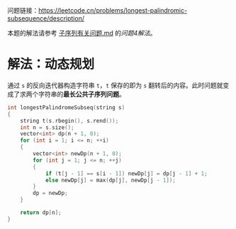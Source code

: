 问题链接：https://leetcode.cn/problems/longest-palindromic-subsequence/description/

本题的解法请参考 [子序列有关问题.md](https://github.com/SakuraMayAi/Tricks-of-Programming/blob/main/Algorithms%20And%20Data%20Structure/%E5%AD%90%E5%BA%8F%E5%88%97%E6%9C%89%E5%85%B3%E9%97%AE%E9%A2%98/0.%20%E7%9B%AE%E5%BD%95.md) 的*问题4解法*。

# 解法：动态规划

通过 `s` 的反向迭代器构造字符串 `t`，`t` 保存的即为 `s` 翻转后的内容。此时问题就变成了求两个字符串的**最长公共子序列问题**。

```cpp
int longestPalindromeSubseq(string s)
{
    string t(s.rbegin(), s.rend());
    int n = s.size();
    vector<int> dp(n + 1, 0);
    for (int i = 1; i <= n; ++i)
    {
        vector<int> newDp(n + 1, 0);
        for (int j = 1; j <= n; ++j)
        {
            if (t[j - 1] == s[i - 1]) newDp[j] = dp[j - 1] + 1;
            else newDp[j] = max(dp[j], newDp[j - 1]);
        }
        dp = newDp;
    }

    return dp[n];
}
```

